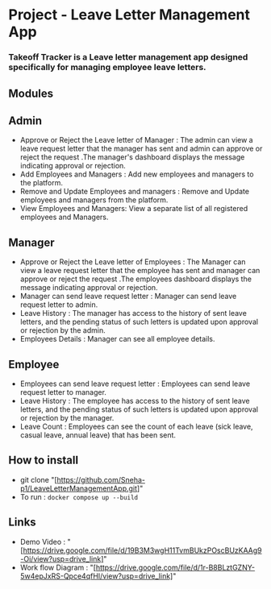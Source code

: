 # Project - Leave Letter Management App
### Takeoff Tracker is a Leave letter management app designed specifically for managing employee leave letters.
## Modules
## Admin
- Approve or Reject the Leave letter of Manager : The admin can view a leave request letter that the manager has sent and admin can approve or reject the request .The manager's dashboard displays the message indicating approval or rejection.
- Add Employees and Managers : Add new employees and managers to the platform. 
- Remove and Update Employees and managers : Remove and Update employees and managers from the platform.
- View Employees and Managers: View a separate list of all registered employees and Managers. 
## Manager
- Approve or Reject the Leave letter of Employees : The Manager can view a leave request letter that the employee has sent and manager can approve or reject the request .The employees dashboard displays the message indicating approval or rejection.
- Manager can send leave request letter : Manager can send leave request letter to admin.
- Leave History : The manager has access to the history of sent leave letters, and the pending status of such letters is updated upon approval or rejection by the admin.
- Employees Details : Manager can see all employee details.
## Employee
- Employees can send leave request letter : Employees can send leave request letter to manager.
- Leave History : The employee has access to the history of sent leave letters, and the pending status of such letters is updated upon approval or rejection by the manager.
- Leave Count : Employees can see the count of each leave (sick leave, casual leave, annual leave) that has been sent.
## How to install
- git clone "[https://github.com/Sneha-p1/LeaveLetterManagementApp.git]"
- To run : `docker compose up --build`
## Links
- Demo Video : "[https://drive.google.com/file/d/19B3M3wgH11TvmBUkzPOscBUzKAAg9-Oi/view?usp=drive_link]"
- Work flow Diagram : "[https://drive.google.com/file/d/1r-B8BLztGZNY-5w4epJxRS-Qpce4qfHI/view?usp=drive_link]"
 
